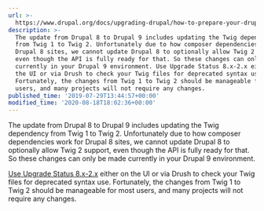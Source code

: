 ```yaml
---
url: >-
  https://www.drupal.org/docs/upgrading-drupal/how-to-prepare-your-drupal-7-or-8-site-for-drupal-9/preparing-for-use-of-twig
description: >-
  The update from Drupal 8 to Drupal 9 includes updating the Twig dependency
  from Twig 1 to Twig 2. Unfortunately due to how composer dependencies work for
  Drupal 8 sites, we cannot update Drupal 8 to optionally allow Twig 2 support,
  even though the API is fully ready for that. So these changes can only be made
  currently in your Drupal 9 environment. Use Upgrade Status 8.x-2.x either on
  the UI or via Drush to check your Twig files for deprecated syntax use.
  Fortunately, the changes from Twig 1 to Twig 2 should be manageable for most
  users, and many projects will not require any changes.
published_time: '2019-07-29T13:44:57+00:00'
modified_time: '2020-08-18T18:02:36+00:00'
---
```

The update from Drupal 8 to Drupal 9 includes updating the Twig dependency from Twig 1 to Twig 2\. Unfortunately due to how composer dependencies work for Drupal 8 sites, we cannot update Drupal 8 to optionally allow Twig 2 support, even though the API is fully ready for that. So these changes can only be made currently in your Drupal 9 environment.

[Use Upgrade Status 8.x-2.x](https://www.drupal.org/project/upgrade%5Fstatus) either on the UI or via Drush to check your Twig files for deprecated syntax use. Fortunately, the changes from Twig 1 to Twig 2 should be manageable for most users, and many projects will not require any changes. 